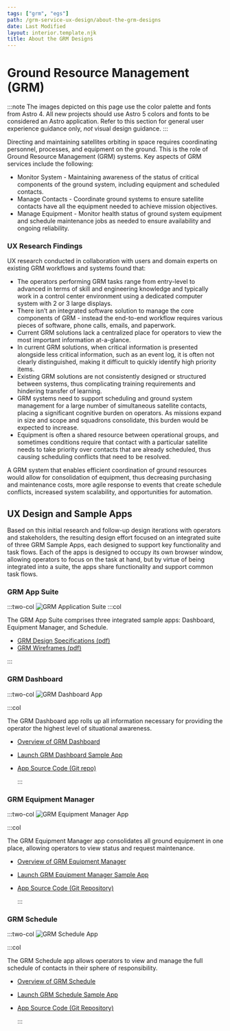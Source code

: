 ```yaml
---
tags: ["grm", "egs"]
path: /grm-service-ux-design/about-the-grm-designs
date: Last Modified
layout: interior.template.njk
title: About the GRM Designs
---
```


# Ground Resource Management (GRM)

:::note
The images depicted on this page use the color palette and fonts from Astro 4. All new projects should use Astro 5 colors and fonts to be considered an Astro application. Refer to this section for general user experience guidance only, _not_ visual design guidance.
:::

Directing and maintaining satellites orbiting in space requires coordinating personnel, processes, and equipment on the ground. This is the role of Ground Resource Management (GRM) systems. Key aspects of GRM services include the following:

- Monitor System - Maintaining awareness of the status of critical components of the ground system, including equipment and scheduled contacts.
- Manage Contacts - Coordinate ground systems to ensure satellite contacts have all the equipment needed to achieve mission objectives.
- Manage Equipment - Monitor health status of ground system equipment and schedule maintenance jobs as needed to ensure availability and ongoing reliability.

### UX Research Findings

UX research conducted in collaboration with users and domain experts on existing GRM workflows and systems found that:

- The operators performing GRM tasks range from entry-level to advanced in terms of skill and engineering knowledge and typically work in a control center environment using a dedicated computer system with 2 or 3 large displays.
- There isn’t an integrated software solution to manage the core components of GRM - instead the end-to-end workflow requires various pieces of software, phone calls, emails, and paperwork.
- Current GRM solutions lack a centralized place for operators to view the most important information at-a-glance.
- In current GRM solutions, when critical information is presented alongside less critical information, such as an event log, it is often not clearly distinguished, making it difficult to quickly identify high priority items.
- Existing GRM solutions are not consistently designed or structured between systems, thus complicating training requirements and hindering transfer of learning.
- GRM systems need to support scheduling and ground system management for a large number of simultaneous satellite contacts, placing a significant cognitive burden on operators. As missions expand in size and scope and squadrons consolidate, this burden would be expected to increase.
- Equipment is often a shared resource between operational groups, and sometimes conditions require that contact with a particular satellite needs to take priority over contacts that are already scheduled, thus causing scheduling conflicts that need to be resolved.

A GRM system that enables efficient coordination of ground resources would allow for consolidation of equipment, thus decreasing purchasing and maintenance costs, more agile response to events that create schedule conflicts, increased system scalability, and opportunities for automation.

## UX Design and Sample Apps

Based on this initial research and follow-up design iterations with operators and stakeholders, the resulting design effort focused on an integrated suite of three GRM Sample Apps, each designed to support key functionality and task flows. Each of the apps is designed to occupy its own browser window, allowing operators to focus on the task at hand, but by virtue of being integrated into a suite, the apps share functionality and support common task flows.

### GRM App Suite

:::two-col
![GRM Application Suite](/img/service-specific-ux-design/grm-suite-apps.png)
:::col

The GRM App Suite comprises three integrated sample apps: Dashboard, Equipment Manager, and Schedule.

- [GRM Design Specifications (pdf)](http://com.rocketcom.astrouxds.s3.amazonaws.com/attachments/cjx3r384i2gbihmqnxcwrq25d-grm-specifications.pdf)
- [GRM Wireframes (pdf)](http://com.rocketcom.astrouxds.s3.amazonaws.com/attachments/cjtsx349t073s4iqnxbejjwg6-grm-wireframes.pdf)

:::

### GRM Dashboard

:::two-col
![GRM Dashboard App](/img/service-specific-ux-design/grm-dashboard-app.png)

:::col

The GRM Dashboard app rolls up all information necessary for providing the operator the highest level of situational awareness.

- [Overview of GRM Dashboard](/grm-service-ux-design/grm-dashboard)
- [Launch GRM Dashboard Sample App](https://grm-dashboard.astrouxds.com/)
- [App Source Code (Git repo)](https://bitbucket.org/rocketcom/grm-sample-apps-dashboard/src/master/)

  :::

### GRM Equipment Manager

:::two-col
![GRM Equipment Manager App](/img/service-specific-ux-design/grm-equipment-manager-app.png)

:::col

The GRM Equipment Manager app consolidates all ground equipment in one place, allowing operators to view status and request maintenance.

- [Overview of GRM Equipment Manager](/grm-service-ux-design/grm-equipment-manager)
- [Launch GRM Equipment Manager Sample App](https://grm-equipment.astrouxds.com/)
- [App Source Code (Git Repository)](https://bitbucket.org/rocketcom/grm-sample-apps-equipment/src/master/)

  :::

### GRM Schedule

:::two-col
![GRM Schedule App](/img/service-specific-ux-design/grm-schedule-app.png)

:::col

The GRM Schedule app allows operators to view and manage the full schedule of contacts in their sphere of responsibility.

- [Overview of GRM Schedule](/grm-service-ux-design/grm-schedule)
- [Launch GRM Schedule Sample App](https://grm-schedule.astrouxds.com/)
- [App Source Code (Git Repository)](https://bitbucket.org/rocketcom/grm-sample-apps-schedule/src/master/)

  :::
